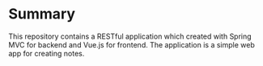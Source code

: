 # Summary
This repository contains a RESTful application which created with Spring MVC for backend and Vue.js for frontend.
The application is a simple web app for creating notes.
